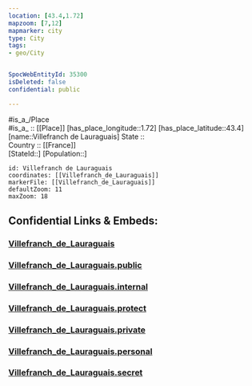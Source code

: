 ```yaml
---
location: [43.4,1.72] 
mapzoom: [7,12] 
mapmarker: city 
type: City
tags:
- geo/City


SpocWebEntityId: 35300
isDeleted: false
confidential: public

---
```

#is_a_/Place  
#is_a_ :: [[Place]] 
[has_place_longitude::1.72] 
[has_place_latitude::43.4] 
[name::Villefranch de Lauraguais] 
State ::  
Country :: [[France]]  
[StateId::] 
[Population::] 



```leaflet
id: Villefranch de Lauraguais
coordinates: [[Villefranch_de_Lauraguais]] 
markerFile: [[Villefranch_de_Lauraguais]] 
defaultZoom: 11 
maxZoom: 18
```


## Confidential Links & Embeds: 

### [Villefranch_de_Lauraguais](/_Standards/Earth/Continent/Europe/Europe~West/France/regions~France/Occitanie/departments~Occitanie/Haute-Garonne/communes~Haute-Garonne/Toulouse/cities~Toulouse/Villefranch_de_Lauraguais.md) 

### [Villefranch_de_Lauraguais.public](/_public/Earth/Continent/Europe/Europe~West/France/regions~France/Occitanie/departments~Occitanie/Haute-Garonne/communes~Haute-Garonne/Toulouse/cities~Toulouse/Villefranch_de_Lauraguais.public.md) 

### [Villefranch_de_Lauraguais.internal](/_internal/Earth/Continent/Europe/Europe~West/France/regions~France/Occitanie/departments~Occitanie/Haute-Garonne/communes~Haute-Garonne/Toulouse/cities~Toulouse/Villefranch_de_Lauraguais.internal.md) 

### [Villefranch_de_Lauraguais.protect](/_protect/Earth/Continent/Europe/Europe~West/France/regions~France/Occitanie/departments~Occitanie/Haute-Garonne/communes~Haute-Garonne/Toulouse/cities~Toulouse/Villefranch_de_Lauraguais.protect.md) 

### [Villefranch_de_Lauraguais.private](/_private/Earth/Continent/Europe/Europe~West/France/regions~France/Occitanie/departments~Occitanie/Haute-Garonne/communes~Haute-Garonne/Toulouse/cities~Toulouse/Villefranch_de_Lauraguais.private.md) 

### [Villefranch_de_Lauraguais.personal](/_personal/Earth/Continent/Europe/Europe~West/France/regions~France/Occitanie/departments~Occitanie/Haute-Garonne/communes~Haute-Garonne/Toulouse/cities~Toulouse/Villefranch_de_Lauraguais.personal.md) 

### [Villefranch_de_Lauraguais.secret](/_secret/Earth/Continent/Europe/Europe~West/France/regions~France/Occitanie/departments~Occitanie/Haute-Garonne/communes~Haute-Garonne/Toulouse/cities~Toulouse/Villefranch_de_Lauraguais.secret.md)

